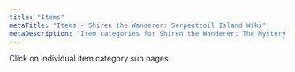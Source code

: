 ```yaml
---
title: "Items"
metaTitle: "Items - Shiren the Wanderer: Serpentcoil Island Wiki"
metaDescription: "Item categories for Shiren the Wanderer: The Mystery Dungeon of Serpentcoil Island."
---
```


Click on individual item category sub pages.
